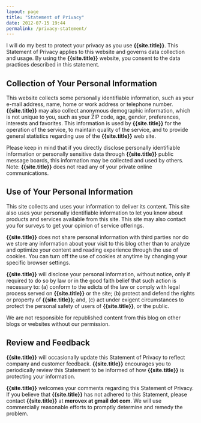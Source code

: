 ```yaml
---
layout: page
title: "Statement of Privacy"
date: 2012-07-15 19:44
permalink: /privacy-statement/
---
```


I will do my best to protect your privacy as you use **{{site.title}}**. This Statement of Privacy applies to this website and governs data collection and usage.
By using the **{{site.title}}** website, you consent to the data practices described in this statement.

Collection of Your Personal Information
--------------

This website collects some personally identifiable information, such as your e-mail address, name, home or work address or telephone number. **{{site.title}}** may also collect anonymous demographic information, which is not unique to you, such as your ZIP code, age, gender, preferences, interests and favorites. This information is used by **{{site.title}}** for the operation of the service, to maintain quality of the service, and to provide general statistics regarding use of the **{{site.title}}** web site.

Please keep in mind that if you directly disclose personally identifiable information or personally sensitive data through **{{site.title}}** public message boards, this information may be collected and used by others. Note: **{{site.title}}** does not read any of your private online communications.

Use of Your Personal Information
--------------

This site collects and uses your information to deliver its content. This site also uses your personally identifiable information to let you know about products and services available from this site. This site may also contact you for surveys to get your opinion of service offerings.

**{{site.title}}** does not share personal information with third parties nor do we store any information about your visit to this blog other than to analyze and optimize your content and reading experience through the use of cookies. You can turn off the use of cookies at anytime by changing your specific browser settings.

**{{site.title}}** will disclose your personal information, without notice, only if required to do so by law or in the good faith belief that such action is necessary to: (a) conform to the edicts of the law or comply with legal process served on **{{site.title}}** or the site; (b) protect and defend the rights or property of **{{site.title}}**; and, (c) act under exigent circumstances to protect the personal safety of users of **{{site.title}}**, or the public.

We are not responsible for republished content from this blog on other blogs or websites without our permission.

Review and Feedback
------------------

**{{site.title}}** will occasionally update this Statement of Privacy to reflect company and customer feedback. **{{site.title}}** encourages you to periodically review this Statement to be informed of how **{{site.title}}** is protecting your information.

**{{site.title}}** welcomes your comments regarding this Statement of Privacy. If you believe that **{{site.title}}** has not adhered to this Statement, please contact **{{site.title}}** at **merovex at gmail dot com**. We will use commercially reasonable efforts to promptly determine and remedy the problem.